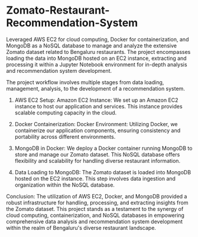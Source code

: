 # Zomato-Restaurant-Recommendation-System
Leveraged AWS EC2 for cloud computing, Docker for containerization, and MongoDB as a NoSQL database to manage and analyze the extensive Zomato dataset related to Bengaluru restaurants. The project encompasses loading the data into MongoDB hosted on an EC2 instance, extracting and processing it within a Jupyter Notebook environment for in-depth analysis and recommendation system development.

The project workflow involves multiple stages from data loading, management, analysis, to the development of a recommendation system.​
1. AWS EC2 Setup:​
Amazon EC2 Instance: We set up an Amazon EC2 instance to host our application and services. This instance provides scalable computing capacity in the cloud.​

2. Docker Containerization:​
Docker Environment: Utilizing Docker, we containerize our application components, ensuring consistency and portability across different environments.​

3. MongoDB in Docker: We deploy a Docker container running MongoDB to store and manage our Zomato dataset. This NoSQL database offers flexibility and scalability for handling diverse restaurant information.​

4. Data Loading to MongoDB:​
The Zomato dataset is loaded into MongoDB hosted on the EC2 instance. This step involves data ingestion and organization within the NoSQL database.​

Conclusion:
The utilization of AWS EC2, Docker, and MongoDB provided a robust infrastructure for handling, processing, and extracting insights from the Zomato dataset. This project stands as a testament to the synergy of cloud computing, containerization, and NoSQL databases in empowering comprehensive data analysis and recommendation system development within the realm of Bengaluru's diverse restaurant landscape.​
